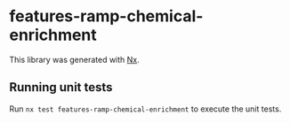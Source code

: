 # features-ramp-chemical-enrichment

This library was generated with [Nx](https://nx.dev).

## Running unit tests

Run `nx test features-ramp-chemical-enrichment` to execute the unit tests.
